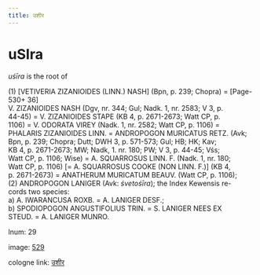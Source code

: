 ```yaml
---
title: उशीर
---
```


# uSIra

<i>uśīra</i>  is the root of <div n="P" />(1) [<bot>VETIVERIA ZIZANIOIDES (LINN.) NASH</bot>] (Bpn, p. 239; Chopra) = [Page-530+ 36] <div n="lb" /><bot>V. ZIZANIOIDES NASH</bot> (Dgv, nr. 344; Gul; Nadk. 1, nr. 2583; V 3, p. <div n="lb" />44-45) = <bot>V. ZIZANIOIDES STAPE</bot> (KB 4, p. 2671-2673; Watt CP, p. <div n="lb" />1106) = <bot>V. ODORATA VIREY</bot> (Nadk. 1, nr. 2582; Watt CP, p. 1106) = <div n="lb" /><bot>PHALARIS ZIZANIOIDES LINN.</bot> = <bot>ANDROPOGON MURICATUS RETZ.</bot> (Avk; <div n="lb" />Bpn, p. 239; Chopra; Dutt; DWH 3, p. 571-573; Gul; HB; HK; Kav; <div n="lb" />KB 4, p. 2671-2673; MW; Nadk, 1. nr. 180; PW; V 3, p. 44-45; Vśs; <div n="lb" />Watt CP, p. 1106; Wise) = <bot>A. SQUARROSUS LINN. F.</bot> (Nadk. 1, nr. 180; <div n="lb" />Watt CP, p. 1106) [= <bot>A. SQUARROSUS COOKE</bot> (<bot>NON LINN. F.</bot>)] (KB 4, <div n="lb" />p. 2671-2673) = <bot>ANATHERUM MURICATUM BEAUV.</bot> (Watt CP, p. 1106); <div n="P" />(2) <bot>ANDROPOGON LANIGER</bot> (Avk: <i>śvetośīra</i>); the Index Kewensis re- <div n="lb" />cords two species: <div n="P" />a) <bot>A. IWARANCUSA ROXB.</bot> = <bot>A. LANIGER DESF.</bot>; <div n="P" />b) <bot>SPODIOPOGON ANGUSTIFOLIUS TRIN.</bot> = <bot>S. LANIGER NEES EX <div n="lb" />STEUD.</bot> = <bot>A. LANIGER MUNRO.</bot>

lnum: 29

image: [529](https://www.sanskrit-lexicon.uni-koeln.de/scans/csl-apidev/servepdf.php?dict=snp&page=529)

cologne link: [उशीर](https://sanskrit-lexicon.uni-koeln.de/scans/csl-apidev/getword.php?dict=snp&key=उशीर)

